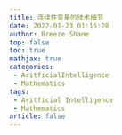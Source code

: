 ```yaml
---
title: 连续性变量的技术细节
date: 2022-01-23 01:15:28
author: Breeze Shane
top: false
toc: true
mathjax: true
categories: 
 - AritficialIntelligence
 - Mathematics
tags: 
 - Aritficial Intelligence
 - Mathematics
article: false
---
```


